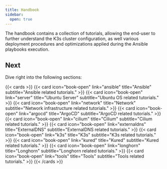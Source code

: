 ```yaml
---
title: Handbook
sidebar:
  open: true
---
```


The handbook contains a collection of tutorials, allowing the end-user to further understand the K3s cluster configuration, as well various deployment procedures and optimizations applied during the Ansible playbooks execution.

<!--more-->

## Next

Dive right into the following sections:

{{< cards >}}
  {{< card icon="book-open" link="ansible" title="Ansible" subtitle="Ansible related tutorials." >}}
  {{< card icon="book-open" link="server" title="Ubuntu Server" subtitle="Ubuntu OS related tutorials." >}}
  {{< card icon="book-open" link="network" title="Network" subtitle="Network infrastructure related tutorials." >}}
  {{< card icon="book-open" link="argocd" title="ArgoCD" subtitle="ArgoCD related tutorials." >}}
  {{< card icon="book-open" link="cilium" title="Cilium" subtitle="Cilium related tutorials." >}}
  {{< card icon="book-open" link="externaldns" title="ExternalDNS" subtitle="ExternalDNS related tutorials." >}}
  {{< card icon="book-open" link="k3s" title="K3s" subtitle="K3s related tutorials." >}}
  {{< card icon="book-open" link="kured" title="Kured" subtitle="Kured related tutorials." >}}
  {{< card icon="book-open" link="longhorn" title="Longhorn" subtitle="Longhorn related tutorials." >}}
  {{< card icon="book-open" link="tools" title="Tools" subtitle="Tools related tutorials." >}}
{{< /cards >}}
